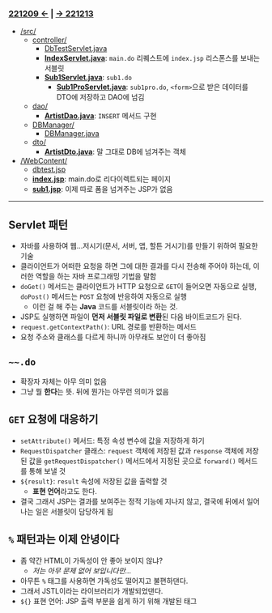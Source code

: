 ﻿### [221209 ←](/221205-_JSP/221209/) | [→ 221213](/221205-_JSP/221213/)

- [/src/](/221205-_JSP/221212/jspstudy56/kadeServlet/src/)
    - [controller/](/221205-_JSP/221212/jspstudy56/kadeServlet/src/controller/)
        - [DbTestServlet.java](/221205-_JSP/221212/jspstudy56/kadeServlet/src/controller/DbTestServlet.java)
        - [**IndexServlet.java**](/221205-_JSP/221212/jspstudy56/kadeServlet/src/controller/IndexServlet.java): `main.do` 리퀘스트에 `index.jsp` 리스폰스를 보내는 서블릿
        - [**Sub1Servlet.java**](/221205-_JSP/221212/jspstudy56/kadeServlet/src/controller/Sub1Servlet.java): `sub1.do` 
            - [**Sub1ProServlet.java**](/221205-_JSP/221212/jspstudy56/kadeServlet/src/controller/Sub1ProServlet.java): `sub1pro.do`, `<form>`으로 받은 데이터를 DTO에 저장하고 DAO에 넘김
    - [dao/](/221205-_JSP/221212/jspstudy56/kadeServlet/src/dao/)
        - [**ArtistDao.java**](/221205-_JSP/221212/jspstudy56/kadeServlet/src/dao/ArtistDao.java): `INSERT` 메서드 구현
    - [DBManager/](/221205-_JSP/221212/jspstudy56/kadeServlet/src/DBManager/)
        - [DBManager.java](/221205-_JSP/221212/jspstudy56/kadeServlet/src/DBManager/DBManager.java)
    - [dto/](/221205-_JSP/221212/jspstudy56/kadeServlet/src/dto/)
        - [**ArtistDto.java**](/221205-_JSP/221212/jspstudy56/kadeServlet/src/dto/ArtistDto.java): 말 그대로 DB에 넘겨주는 객체
- [/WebContent/](/221205-_JSP/221212/jspstudy56/kadeServlet/WebContent/)
    - [dbtest.jsp](/221205-_JSP/221212/jspstudy56/kadeServlet/WebContent/dbtest.jsp)
    - [**index.jsp**](/221205-_JSP/221212/jspstudy56/kadeServlet/WebContent/index.jsp): main.do로 리다이렉트되는 페이지
    - [**sub1.jsp**](/221205-_JSP/221212/jspstudy56/kadeServlet/WebContent/sub1.jsp): 이제 따로 폼을 넘겨주는 JSP가 없음

---

## Servlet 패턴

- 자바를 사용하여 웹...저시기(문서, 서버, 앱, 할튼 거시기)를 만들기 위하여 필요한 기술
- 클라이언트가 어떠한 요청을 하면 그에 대한 결과를 다시 전송해 주어야 하는데, 이러한 역할을 하는 자바 프로그래밍 기법을 말함
- `doGet()` 메서드는 클라이언트가 HTTP 요청으로 `GET`이 들어오면 자동으로 실행, `doPost()` 메서드는 `POST` 요청에 반응하여 자동으로 실행
    - 이런 걸 해 주는 **Java** 코드를 서블릿이라 하는 것.
- JSP도 실행하면 파일이 **먼저 서블릿 파일로 변환**된 다음 바이트코드가 된다.
- `request.getContextPath()`: URL 경로를 반환하는 메서드
- 요청 주소와 클래스를 다르게 하니까 아무래도 보안이 더 좋아짐

## `~~.do`

- 확장자 자체는 아무 의미 없음
- 그냥 뭘 **한다**는 뜻. 뒤에 뭔가는 아무런 의미가 없음

## `GET` 요청에 대응하기

- `setAttribute()` 메서드: 특정 속성 변수에 값을 저장하게 하기
- `RequestDispatcher` 클래스: `request` 객체에 저장된 값과 `response` 객체에 저장된 값을 `getRequestDispatcher()` 메서드에서 지정된 곳으로 `forward()` 메서드를 통해 보낼 것
- `${result}`: `result` 속성에 저장된 값을 출력할 것
    - **표현 언어**라고도 한다.
- 결국 그래서 JSP는 결과를 보여주는 정적 기능에 지나지 않고, 결국에 뒤에서 일어나는 일은 서블릿이 담당하게 됨

## `%` 패턴과는 이제 안녕이다

- 좀 약간 HTML이 가독성이 안 좋아 보이지 않냐?
    - *저는 아무 문제 없어 보입니다만...*
- 아무튼 `%` 태그를 사용하면 가독성도 떨어지고 불편하댄다.
- 그래서 JSTL이라는 라이브러리가 개발되었댄다.
- `${}` 표현 언어: JSP 출력 부분을 쉽게 하기 위해 개발된 태그